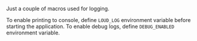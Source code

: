 Just a couple of macros used for logging.

To enable printing to console, define `LOUD_LOG` environment variable before starting the application. To enable debug logs, define `DEBUG_ENABLED` environment variable.
